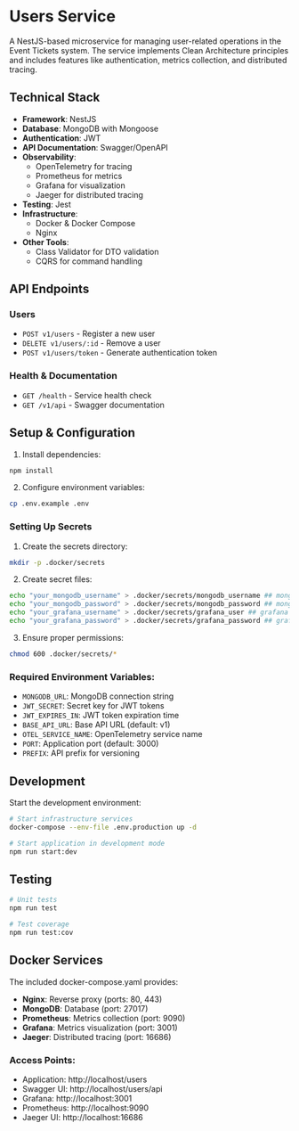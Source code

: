 # Users Service

A NestJS-based microservice for managing user-related operations in the Event Tickets system. The service implements Clean Architecture principles and includes features like authentication, metrics collection, and distributed tracing.

## Technical Stack

- **Framework**: NestJS
- **Database**: MongoDB with Mongoose
- **Authentication**: JWT
- **API Documentation**: Swagger/OpenAPI
- **Observability**:
  - OpenTelemetry for tracing
  - Prometheus for metrics
  - Grafana for visualization
  - Jaeger for distributed tracing
- **Testing**: Jest
- **Infrastructure**:
  - Docker & Docker Compose
  - Nginx
- **Other Tools**:
  - Class Validator for DTO validation
  - CQRS for command handling

## API Endpoints

### Users
- `POST v1/users` - Register a new user
- `DELETE v1/users/:id` - Remove a user
- `POST v1/users/token` - Generate authentication token

### Health & Documentation
- `GET /health` - Service health check
- `GET /v1/api` - Swagger documentation

## Setup & Configuration

1. Install dependencies:
```bash
npm install
```

2. Configure environment variables:
```bash
cp .env.example .env
```

### Setting Up Secrets

1. Create the secrets directory:
```bash
mkdir -p .docker/secrets
```

2. Create secret files:
```bash
echo "your_mongodb_username" > .docker/secrets/mongodb_username ## mongoDB root username
echo "your_mongodb_password" > .docker/secrets/mongodb_password ## mongoDB root password
echo "your_grafana_username" > .docker/secrets/grafana_user ## grafana admin username
echo "your_grafana_password" > .docker/secrets/grafana_password ## grafana admin password
```

3. Ensure proper permissions:
```bash
chmod 600 .docker/secrets/*
```

### Required Environment Variables:
- `MONGODB_URL`: MongoDB connection string
- `JWT_SECRET`: Secret key for JWT tokens
- `JWT_EXPIRES_IN`: JWT token expiration time
- `BASE_API_URL`: Base API URL (default: v1)
- `OTEL_SERVICE_NAME`: OpenTelemetry service name
- `PORT`: Application port (default: 3000)
- `PREFIX`: API prefix for versioning


## Development

Start the development environment:
```bash
# Start infrastructure services
docker-compose --env-file .env.production up -d

# Start application in development mode
npm run start:dev
```

## Testing

```bash
# Unit tests
npm run test

# Test coverage
npm run test:cov
```

## Docker Services

The included docker-compose.yaml provides:

- **Nginx**: Reverse proxy (ports: 80, 443)
- **MongoDB**: Database (port: 27017)
- **Prometheus**: Metrics collection (port: 9090)
- **Grafana**: Metrics visualization (port: 3001)
- **Jaeger**: Distributed tracing (port: 16686)

### Access Points:
- Application: http://localhost/users
- Swagger UI: http://localhost/users/api
- Grafana: http://localhost:3001
- Prometheus: http://localhost:9090
- Jaeger UI: http://localhost:16686
